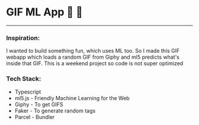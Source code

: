 # GIF ML App 🌈 🧠

---

### Inspiration:

I wanted to build something fun, which uses ML too. So I made this GIF webapp which loads a random GIF from Giphy and ml5 predicts what's inside that GIF. This is a weekend project so code is not super optimized

### Tech Stack:

- Typescript
- ml5.js - Friendly Machine Learning for the Web
- Giphy - To get GIFS
- Faker - To generate random tags
- Parcel - Bundler

